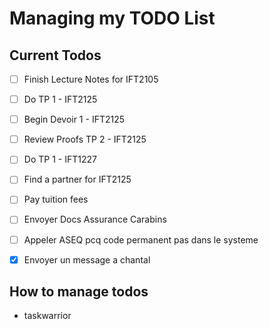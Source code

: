 # Managing my TODO List

## Current Todos

- [ ] Finish Lecture Notes for IFT2105
- [ ] Do TP 1 - IFT2125
- [ ] Begin Devoir 1 - IFT2125
- [ ] Review Proofs TP 2 - IFT2125
- [ ] Do TP 1 - IFT1227

- [ ] Find a partner for IFT2125
- [ ] Pay tuition fees
- [ ] Envoyer Docs Assurance Carabins
- [ ] Appeler ASEQ pcq code permanent pas dans le systeme
- [X] Envoyer un message a chantal

## How to manage todos

- taskwarrior 
